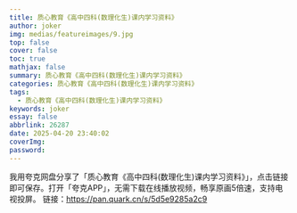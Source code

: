 ```yaml
---
title: 质心教育《高中四科(数理化生)课内学习资料》
author: joker
img: medias/featureimages/9.jpg
top: false
cover: false
toc: true
mathjax: false
summary: 质心教育《高中四科(数理化生)课内学习资料》
categories: 质心教育《高中四科(数理化生)课内学习资料》
tags:
  - 质心教育《高中四科(数理化生)课内学习资料》
keywords: joker
essay: false
abbrlink: 26287
date: 2025-04-20 23:40:02
coverImg:
password:
---
```


我用夸克网盘分享了「质心教育《高中四科(数理化生)课内学习资料》」，点击链接即可保存。打开「夸克APP」，无需下载在线播放视频，畅享原画5倍速，支持电视投屏。
链接：https://pan.quark.cn/s/5d5e9285a2c9
